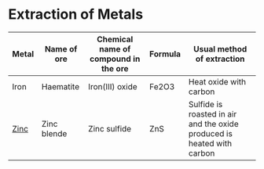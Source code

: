 # Extraction of Metals

| Metal           | Name of ore | Chemical name of compound in the ore | Formula | Usual method of extraction                                             |
| --------------- | ----------- | ------------------------------------ | ------- | ---------------------------------------------------------------------- |
| Iron            | Haematite   | Iron(III) oxide                      | Fe2O3   | Heat oxide with carbon                                                 |
| [Zinc](zinc.md) | Zinc blende | Zinc sulfide                         | ZnS     | Sulfide is roasted in air and the oxide produced is heated with carbon |
